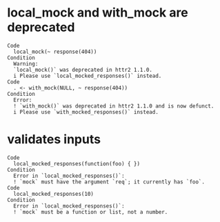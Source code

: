 # local_mock and with_mock are deprecated

    Code
      local_mock(~ response(404))
    Condition
      Warning:
      `local_mock()` was deprecated in httr2 1.1.0.
      i Please use `local_mocked_responses()` instead.
    Code
      . <- with_mock(NULL, ~ response(404))
    Condition
      Error:
      ! `with_mock()` was deprecated in httr2 1.1.0 and is now defunct.
      i Please use `with_mocked_responses()` instead.

# validates inputs

    Code
      local_mocked_responses(function(foo) { })
    Condition
      Error in `local_mocked_responses()`:
      ! `mock` must have the argument `req`; it currently has `foo`.
    Code
      local_mocked_responses(10)
    Condition
      Error in `local_mocked_responses()`:
      ! `mock` must be a function or list, not a number.

